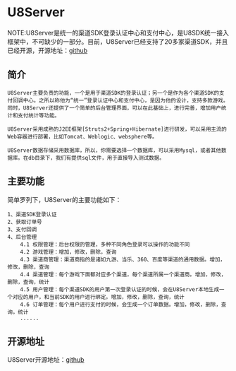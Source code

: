 U8Server
==========

NOTE:U8Server是统一的渠道SDK登录认证中心和支付中心，是U8SDK统一接入框架中，不可缺少的一部分。目前，U8Server已经支持了20多家渠道SDK，并且已经开源，开源地址：[github](https://github.com/u8-xiaohei/U8Server)

简介
----------

```
U8Server主要负责的功能，一个是用于渠道SDK的登录认证；另一个是作为各个渠道SDK的支付回调中心。之所以称他为“统一”登录认证中心和支付中心，是因为他的设计，支持多款游戏。同时，U8Server还提供了一个简单的后台管理界面，可以在此基础上，进行完善，增加用户统计和支付统计等功能。

U8Server采用成熟的J2EE框架[Struts2+Spring+Hibernate]进行研发，可以采用主流的Web容器进行部署，比如Tomcat、Weblogic、websphere等。

U8Server数据存储采用数据库，所以，你需要选择一个数据库，可以采用Mysql，或者其他数据库。在db目录下，我们有提供sql文件，用于直接导入测试数据。
```

主要功能
----------

简单罗列下，U8Server的主要功能如下：

```
1、渠道SDK登录认证
2、获取订单号
3、支付回调
4、后台管理
	4.1 权限管理：后台权限的管理，多种不同角色登录可以操作的功能不同
	4.2 游戏管理：增加，修改，删除，查询
	4.3 渠道商管理：渠道商指的是诸如九游、当乐、360、百度等渠道的通用数据。增加，修改，删除，查询
	4.4 渠道管理：每个游戏下面都对应多个渠道，每个渠道所属一个渠道商。增加，修改，删除，查询，统计
	4.5 用户管理：每个渠道SDK的用户第一次登录认证的时候，会在U8Server本地生成一个对应的用户，和当前SDK的用户进行绑定。增加，修改，删除，查询，统计
	4.6 订单管理：每个用户进行支付的时候，会生成一个订单数据。增加，修改，删除，查询，统计
	......
```

开源地址
----------

U8Server开源地址：[github](https://github.com/u8-xiaohei/U8Server)


